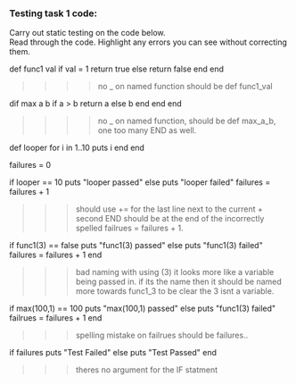 ### Testing task 1 code:

  Carry out static testing on the code below.  
  Read through the code.  Highlight any errors you can see without correcting them.

 
def func1 val 
  if val = 1
  return true
  else
  return false
  end
end
>>>> no _ on named function should be def func1_val
  
dif max a b
  if a > b
      return a 
  else
  b
  end 
end 
end 
>>>> no _ on named function, should be def max_a_b, one too many END as well.
  
def looper 
  for i in 1..10
  puts i
  end
end
 
failures = 0 
 
if looper == 10 
  puts "looper passed"
else
  puts "looper failed"
  failures = failures + 1
>>> should use += for the last line next to the current + second END should be at the end of the incorrectly spelled failrues = failures + 1.
 
  
if func1(3) == false
  puts "func1(3) passed"
else
  puts "func1(3) failed"
  failures = failures + 1
end 
>>> bad naming with using (3) it looks more like a variable being passed in. if its the name then it should be named more towards func1_3 to be clear the 3 isnt a variable. 
  
if max(100,1) == 100 
  puts "max(100,1) passed"
else
  puts "func1(3) failed"
  failrues = failures + 1
end
>>> spelling mistake on failrues should be failures.. 
  
if failures 
  puts "Test Failed"
else
  puts "Test Passed"
end
>>> theres no argument for the IF statment 

